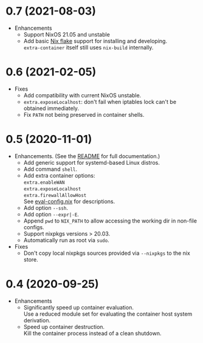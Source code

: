 # 0.7 (2021-08-03)
- Enhancements
  - Support NixOS 21.05 and unstable
  - Add basic [Nix flake](https://nixos.wiki/wiki/Flakes) support
    for installing and developing.\
    `extra-container` itself still uses `nix-build` internally.
# 0.6 (2021-02-05)
- Fixes
  - Add compatibility with current NixOS unstable.
  - `extra.exposeLocalhost`: don't fail when iptables lock can't be obtained immediately.
  - Fix `PATH` not being preserved in container shells.
# 0.5 (2020-11-01)
- Enhancements. (See the [README](README.md) for full documentation.)
  - Add generic support for systemd-based Linux distros.
  - Add command `shell`.
  - Add extra container options:\
    `extra.enableWAN`\
    `extra.exposeLocalhost`\
    `extra.firewallAllowHost`\
    See [eval-config.nix](eval-config.nix) for descriptions.
  - Add option `--ssh`.
  - Add option `--expr|-E`.
  - Append `pwd` to `NIX_PATH` to allow accessing the working dir in non-file configs.
  - Support nixpkgs versions > 20.03.
  - Automatically run as root via `sudo`.
- Fixes
  - Don't copy local nixpkgs sources provided via `--nixpkgs` to the nix store.

# 0.4 (2020-09-25)
- Enhancements
  - Significantly speed up container evaluation.\
    Use a reduced module set for evaluating the container host system derivation.
  - Speed up container destruction.\
    Kill the container process instead of a clean shutdown.
